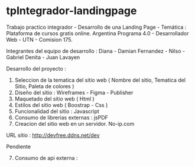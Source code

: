 # tpIntegrador-landingpage
Trabajo practico integrador - Desarrollo de una Landing Page - Temática : Plataforma de cursos gratis online.
Argentina Programa 4.0 - Desarrollador Web - UTN - Comision 175.

Integrantes del equipo de desarrollo :
Diana - Damian Fernandez - Nilso - Gabriel Denita - Juan Lavayen

Desarrollo del proyecto : 

1) Seleccion de la tematica del sitio web ( Nombre del sitio, Tematica del Sitio, Paleta de colores )
2) Diseño del sitio : Wireframes - Figma - Publisher
3) Maquetado del sitio web ( Html )
4) Estilos del sitio web ( Boostrap - Css )
5) Funcionalidad del sitio : Javascript
6) Consumo de librerias externas : jsPDF
7) Creacion del sitio web en un servidor. No-ip.com

URL sitio : http://devfree.ddns.net/dev



Pendiente

7) Consumo de api externa :







